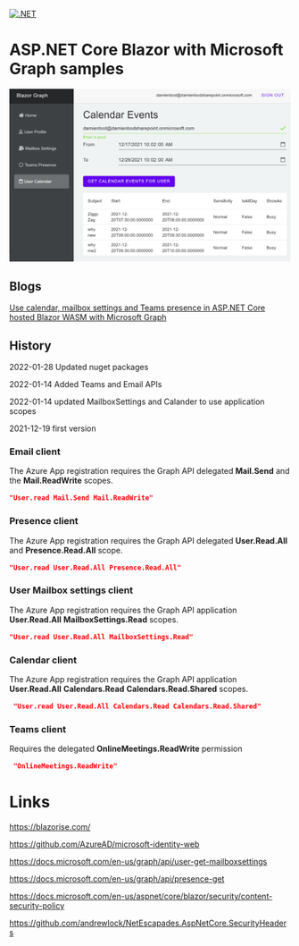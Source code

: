 [![.NET](https://github.com/damienbod/AspNetCoreBlazorMicrosoftGraph/actions/workflows/dotnet.yml/badge.svg)](https://github.com/damienbod/AspNetCoreBlazorMicrosoftGraph/actions/workflows/dotnet.yml)

# ASP.NET Core Blazor with Microsoft Graph samples

![User Calendar](https://github.com/damienbod/AspNetCoreBlazorMicrosoftGraph/blob/main/images/BlazorGraph_03.png)

## Blogs

[Use calendar, mailbox settings and Teams presence in ASP.NET Core hosted Blazor WASM with Microsoft Graph](https://damienbod.com/2021/12/20/use-calendar-mailbox-settings-and-teams-presence-in-asp-net-core-hosted-blazor-wasm-with-microsoft-graph/)

## History

2022-01-28 Updated nuget packages

2022-01-14 Added Teams and Email APIs

2022-01-14 updated MailboxSettings and Calander to use application scopes

2021-12-19 first version

### Email client

The Azure App registration requires the Graph API delegated **Mail.Send** and the **Mail.ReadWrite** scopes.

```json
"User.read Mail.Send Mail.ReadWrite"
```

### Presence client

The Azure App registration requires the Graph API delegated **User.Read.All** and **Presence.Read.All** scope.

```json
"User.read User.Read.All Presence.Read.All"
```

### User Mailbox settings client

The Azure App registration requires the Graph API application **User.Read.All** **MailboxSettings.Read** scopes.

```json
"User.read User.Read.All MailboxSettings.Read"
```

### Calendar client

The Azure App registration requires the Graph API application **User.Read.All** **Calendars.Read** **Calendars.Read.Shared** scopes.

```json
 "User.read User.Read.All Calendars.Read Calendars.Read.Shared"
```

### Teams client

Requires the delegated **OnlineMeetings.ReadWrite** permission

```json
 "OnlineMeetings.ReadWrite"
```

# Links

https://blazorise.com/

https://github.com/AzureAD/microsoft-identity-web</p>

https://docs.microsoft.com/en-us/graph/api/user-get-mailboxsettings

https://docs.microsoft.com/en-us/graph/api/presence-get

https://docs.microsoft.com/en-us/aspnet/core/blazor/security/content-security-policy

https://github.com/andrewlock/NetEscapades.AspNetCore.SecurityHeaders
